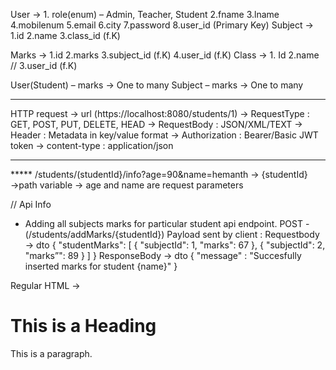 


User -> 
	1. role(enum) – Admin, Teacher, Student
	2.fname
	3.lname
	4.mobilenum
	5.email
	6.city
	7.password
	8.user_id (Primary Key)
Subject ->
	1.id
	2.name
	3.class_id (f.K)

Marks ->
1.id
2.marks
3.subject_id (f.K)
4.user_id (f.K)
Class ->
	1. Id
	2.name
	// 3.user_id (f.K)

User(Student) – marks  -> One to many
 Subject – marks    -> One to many

______________________________________________________________________________________________________


HTTP request -> url (https://localhost:8080/students/1)
             -> RequestType : GET, POST, PUT, DELETE, HEAD
             -> RequestBody : JSON/XML/TEXT
             -> Header : Metadata in key/value format
                        -> Authorization : Bearer/Basic JWT token
                        -> content-type : application/json



_______________________________________________________________________________________________




***** /students/(studentId}/info?age=90&name=hemanth
        → {studentId} →path variable 
        → age and name are request parameters

// Api Info
* Adding all subjects marks for particular student api endpoint.
    POST - (/students/addMarks/{studentId})
        Payload sent by client : 
            Requestbody → dto 
                            {
                                "studentMarks": [
                                    {
                                        "subjectId": 1,
                                        "marks": 67
                                    },
                                    {
                                        "subjectId": 2,
                                        "marks”": 89
                                    }
                                ]
                            }
            ResponseBody → dto
                            {
                                "message" : "Succesfully inserted marks for student {name}"
                            } 



Regular HTML -> 

<!DOCTYPE html> <!--HTML 5-->
<html>
<head>
<title>Page Title</title>
</head>
<body>

<h1>This is a Heading</h1>
<p>This is a paragraph.</p>

</body>
</html>